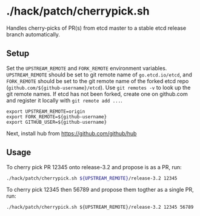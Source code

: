 # ./hack/patch/cherrypick.sh

Handles cherry-picks of PR(s) from etcd master to a stable etcd release branch automatically.

## Setup

Set the `UPSTREAM_REMOTE` and `FORK_REMOTE` environment variables.
`UPSTREAM_REMOTE` should be set to git remote name of `go.etcd.io/etcd`,
and `FORK_REMOTE` should be set to the git remote name of the forked etcd
repo (`github.com/${github-username}/etcd`). Use `git remotes -v` to
look up the git remote names. If etcd has not been forked, create
one on github.com and register it locally with `git remote add ...`.

```
export UPSTREAM_REMOTE=origin
export FORK_REMOTE=${github-username}
export GITHUB_USER=${github-username}
```

Next, install hub from <https://github.com/github/hub>

## Usage

To cherry pick PR 12345 onto release-3.2 and propose is as a PR, run:

```sh
./hack/patch/cherrypick.sh ${UPSTREAM_REMOTE}/release-3.2 12345
```

To cherry pick 12345 then 56789 and propose them togther as a single PR, run:

```
./hack/patch/cherrypick.sh ${UPSTREAM_REMOTE}/release-3.2 12345 56789
```
